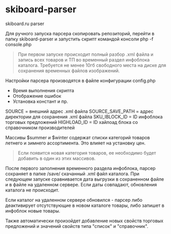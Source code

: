 # skiboard-parser
skiboard.ru parser

Для ручного запуска парсера скопировать репозиторий, перейти в папку 
skiboard-parser и запустить скрипт командой консоли php -f console.php 

> При первом запуске происходит полный разбор .xml файла и 
запись всех товаров и ТП во временный раздел инфоблока каталога.
Требуется не менее 10гб свободного места на диске для сохранения
временных файлов изображений.

Настройки парсера производятся в файле конфигурации config.php

- Время выполнения скрипта
- Отображение ошибок
- Установка констант и пр.

SOURCE = внешний адрес .xml файла
SOURCE_SAVE_PATH = адрес директории для сохранения .xml файла 
SKU_IBLOCK_ID = ID инфоблока торговых предложений
HIGHLOAD_ID = ID хайлоад блока со справочником производителей

Массивы $summer и $winter содержат списки категорий товаров летнего и зимнего 
ассортимента. Это влияет на установку цен.

>Если появится новая категория товаров, ее необходимо будет добавить в один из
этих массивов.

После первого заполнения временного раздела инфоблока, парсер сохраняет в
папке /save/ скачанный .xml файл каталога. 
При следующем запуске сравнивается дата выгрузки в сохраненном файле и в
файле на удаленном сервере. Если даты совпадают, обновления каталога не происходит.

Если каталог на удаленном сервере обновился - парсер либо деактивирует отсутствующие
в новом каталоге товары, либо запишет в инфоблок новые товары.

Также автоматически произойдет добавление новых свойств торговых предложений и 
значений свойств типа "список" и "справочник".
